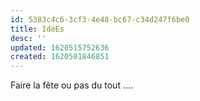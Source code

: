 ```yaml
---
id: 5383c4c6-3cf3-4e48-bc67-c34d247f6be0
title: IdéEs
desc: ''
updated: 1620515752636
created: 1620501846851
---
```


Faire la fête ou pas du tout ....